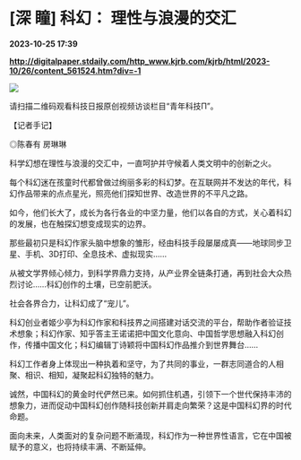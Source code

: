 # [深 瞳] 科幻： 理性与浪漫的交汇

**2023-10-25 17:39**

**http://digitalpaper.stdaily.com/http_www.kjrb.com/kjrb/html/2023-10/26/content_561524.htm?div=-1**

![](http://digitalpaper.stdaily.com/http_www.kjrb.com/kjrb/images/2023-10/26/05/3545040_wangty1_1698223300166_b.jpg)

请扫描二维码观看科技日报原创视频访谈栏目“青年科技Π”。

【记者手记】

 ◎陈春有 房琳琳

 科学幻想在理性与浪漫的交汇中，一直呵护并守候着人类文明中的创新之火。

 每个科幻迷在孩童时代都曾做过绚丽多彩的科幻梦。在互联网并不发达的年代，科幻作品带来的点点星光，照亮他们探知世界、改造世界的不平凡之路。

 如今，他们长大了，成长为各行各业的中坚力量，他们以各自的方式，关心着科幻的发展，也在触探幻想变成现实的边界。

 那些最初只是科幻作家头脑中想象的雏形，经由科技手段屡屡成真——地球同步卫星、手机、3D打印、全息技术、虚拟现实……

 从被文学界倾心倾力，到科学界鼎力支持，从产业界全链条打通，再到社会大众热烈讨论……科幻创作的土壤，已空前肥沃。

 社会各界合力，让科幻成了“宠儿”。

 科幻创业者姬少亭为科幻作家和科技界之间搭建对话交流的平台，帮助作者验证技术想象；科幻作家、知乎答主王诺诺把中国文化意向、中国哲学思想融入科幻创作，传播中国文化；科幻编辑丁诗颖将中国科幻作品推介到世界舞台……

 科幻工作者身上体现出一种执着和坚守，为了共同的事业，一群志同道合的人相聚、相识、相知，凝聚起科幻独特的魅力。

 诚然，中国科幻的黄金时代俨然已来。如何抓住机遇，引领下一个世代保持丰沛的想象力，进而促动中国科幻创作随科技创新并肩走向繁荣？这是中国科幻界的时代命题。

 面向未来，人类面对的复杂问题不断涌现，科幻作为一种世界性语言，它在中国被赋予的意义，也将持续丰满、不断延伸。